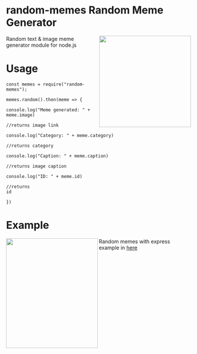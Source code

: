 <!--
  Title: Random Meme Generator, random-memes
  Description: Random text & image meme generator module for node.js
  Author: halitsever
  -->
<h1>random-memes Random Meme Generator</h1>
<img align="right" width="250" height="250" src="https://i.ibb.co/VC9QTCk/68747470733a2f2f692e6962622e636f2f705774425876462f59656e692d50726f6a652e706e67-2.png">
<p align="left"> 
Random text & image meme generator module for node.js



</p>
<h1>Usage</h1>
<code>const memes = require("random-memes");</code>
<p></p>
<code>memes.random().then(meme => {</code>
<p></p>
<code>console.log("Meme generated: " + meme.image)</code><p></p>
<code>//returns image link</code>

<p></p><code>console.log("Category: " + meme.category)</code><p></p>
<p></p><code>//returns category</code><p></p>

<code>console.log("Caption: " + meme.caption)</code><p></p>
<code>//returns image caption</code>

<code>console.log("ID: " + meme.id)</code><p></p>
<code>//returns id</code>

<code>})</code>

<h1>Example</h1>
<img align="left" width="250" height="300" src="https://i.ibb.co/nR4jWYK/hexagon-2307350-640.png">
Random memes with express example in <a href="https://github.com/halitsever/random-memes/examples/express-random-memes.js">here</a>
